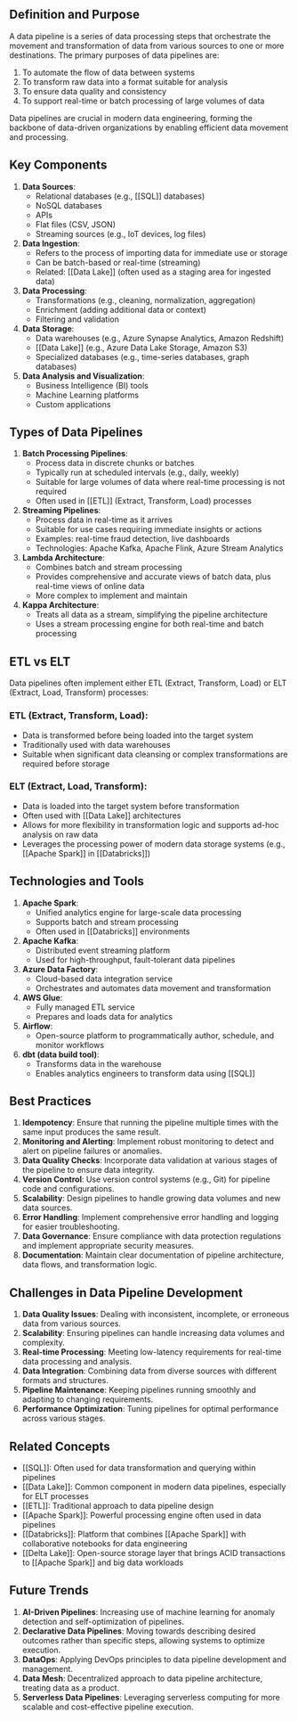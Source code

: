 ## Definition and Purpose

A data pipeline is a series of data processing steps that orchestrate the movement and transformation of data from various sources to one or more destinations. The primary purposes of data pipelines are:

1. To automate the flow of data between systems
2. To transform raw data into a format suitable for analysis
3. To ensure data quality and consistency
4. To support real-time or batch processing of large volumes of data

Data pipelines are crucial in modern data engineering, forming the backbone of data-driven organizations by enabling efficient data movement and processing.

## Key Components

1. **Data Sources**:
    - Relational databases (e.g., [[SQL]] databases)
    - NoSQL databases
    - APIs
    - Flat files (CSV, JSON)
    - Streaming sources (e.g., IoT devices, log files)
2. **Data Ingestion**:
    - Refers to the process of importing data for immediate use or storage
    - Can be batch-based or real-time (streaming)
    - Related: [[Data Lake]] (often used as a staging area for ingested data)
3. **Data Processing**:
    - Transformations (e.g., cleaning, normalization, aggregation)
    - Enrichment (adding additional data or context)
    - Filtering and validation
4. **Data Storage**:
    - Data warehouses (e.g., Azure Synapse Analytics, Amazon Redshift)
    - [[Data Lake]] (e.g., Azure Data Lake Storage, Amazon S3)
    - Specialized databases (e.g., time-series databases, graph databases)
5. **Data Analysis and Visualization**:
    - Business Intelligence (BI) tools
    - Machine Learning platforms
    - Custom applications

## Types of Data Pipelines

1. **Batch Processing Pipelines**:
    - Process data in discrete chunks or batches
    - Typically run at scheduled intervals (e.g., daily, weekly)
    - Suitable for large volumes of data where real-time processing is not required
    - Often used in [[ETL]] (Extract, Transform, Load) processes
2. **Streaming Pipelines**:
    - Process data in real-time as it arrives
    - Suitable for use cases requiring immediate insights or actions
    - Examples: real-time fraud detection, live dashboards
    - Technologies: Apache Kafka, Apache Flink, Azure Stream Analytics
3. **Lambda Architecture**:
    - Combines batch and stream processing
    - Provides comprehensive and accurate views of batch data, plus real-time views of online data
    - More complex to implement and maintain
4. **Kappa Architecture**:
    - Treats all data as a stream, simplifying the pipeline architecture
    - Uses a stream processing engine for both real-time and batch processing

## ETL vs ELT

Data pipelines often implement either ETL (Extract, Transform, Load) or ELT (Extract, Load, Transform) processes:

### ETL (Extract, Transform, Load):

- Data is transformed before being loaded into the target system
- Traditionally used with data warehouses
- Suitable when significant data cleansing or complex transformations are required before storage

### ELT (Extract, Load, Transform):

- Data is loaded into the target system before transformation
- Often used with [[Data Lake]] architectures
- Allows for more flexibility in transformation logic and supports ad-hoc analysis on raw data
- Leverages the processing power of modern data storage systems (e.g., [[Apache Spark]] in [[Databricks]])

## Technologies and Tools

1. **Apache Spark**:
    - Unified analytics engine for large-scale data processing
    - Supports batch and stream processing
    - Often used in [[Databricks]] environments
2. **Apache Kafka**:
    - Distributed event streaming platform
    - Used for high-throughput, fault-tolerant data pipelines
3. **Azure Data Factory**:
    - Cloud-based data integration service
    - Orchestrates and automates data movement and transformation
4. **AWS Glue**:
    - Fully managed ETL service
    - Prepares and loads data for analytics
5. **Airflow**:
    - Open-source platform to programmatically author, schedule, and monitor workflows
6. **dbt (data build tool)**:
    - Transforms data in the warehouse
    - Enables analytics engineers to transform data using [[SQL]]

## Best Practices

1. **Idempotency**: Ensure that running the pipeline multiple times with the same input produces the same result.
2. **Monitoring and Alerting**: Implement robust monitoring to detect and alert on pipeline failures or anomalies.
3. **Data Quality Checks**: Incorporate data validation at various stages of the pipeline to ensure data integrity.
4. **Version Control**: Use version control systems (e.g., Git) for pipeline code and configurations.
5. **Scalability**: Design pipelines to handle growing data volumes and new data sources.
6. **Error Handling**: Implement comprehensive error handling and logging for easier troubleshooting.
7. **Data Governance**: Ensure compliance with data protection regulations and implement appropriate security measures.
8. **Documentation**: Maintain clear documentation of pipeline architecture, data flows, and transformation logic.

## Challenges in Data Pipeline Development

1. **Data Quality Issues**: Dealing with inconsistent, incomplete, or erroneous data from various sources.
2. **Scalability**: Ensuring pipelines can handle increasing data volumes and complexity.
3. **Real-time Processing**: Meeting low-latency requirements for real-time data processing and analysis.
4. **Data Integration**: Combining data from diverse sources with different formats and structures.
5. **Pipeline Maintenance**: Keeping pipelines running smoothly and adapting to changing requirements.
6. **Performance Optimization**: Tuning pipelines for optimal performance across various stages.

## Related Concepts

- [[SQL]]: Often used for data transformation and querying within pipelines
- [[Data Lake]]: Common component in modern data pipelines, especially for ELT processes
- [[ETL]]: Traditional approach to data pipeline design
- [[Apache Spark]]: Powerful processing engine often used in data pipelines
- [[Databricks]]: Platform that combines [[Apache Spark]] with collaborative notebooks for data engineering
- [[Delta Lake]]: Open-source storage layer that brings ACID transactions to [[Apache Spark]] and big data workloads

## Future Trends

1. **AI-Driven Pipelines**: Increasing use of machine learning for anomaly detection and self-optimization of pipelines.
2. **Declarative Data Pipelines**: Moving towards describing desired outcomes rather than specific steps, allowing systems to optimize execution.
3. **DataOps**: Applying DevOps principles to data pipeline development and management.
4. **Data Mesh**: Decentralized approach to data pipeline architecture, treating data as a product.
5. **Serverless Data Pipelines**: Leveraging serverless computing for more scalable and cost-effective pipeline execution.